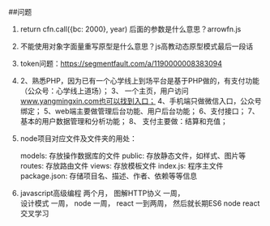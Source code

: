 ##问题
1. return cfn.call({bc: 2000}, year) 后面的参数是什么意思？arrowfn.js
2. 不能使用对象字面量重写原型是什么意思？js高教动态原型模式最后一段话
3. token问题：https://segmentfault.com/a/1190000008383094
4. 2、熟悉PHP，因为已有一个心学线上到场平台是基于PHP做的，有支付功能		（公众号：心学线上道场）；
	3、 一个主页，用户访问 www.yangmingxin.com也可以找到入口；
	4、手机端只做微信入口，公众号绑定；
	5、web端主要做管理后台功能、用户后台功能；
	6、支付接口；
	7、基本的用户数据管理和分析功能； 
	8、 支付主要做：结算和充值；
5. node项目对应文件及文件夹的用处：

	models: 存放操作数据库的文件
	public: 存放静态文件，如样式、图片等
	routes: 存放路由文件
	views: 存放模板文件
	index.js: 程序主文件
	package.json: 存储项目名、描述、作者、依赖等等信息
6. javascript高级编程 两个月，
	图解HTTP协义 一周，  
	设计模式 一周，
	node 一周，
	react 一到两周，
	然后就长期ES6 node react交叉学习
	
